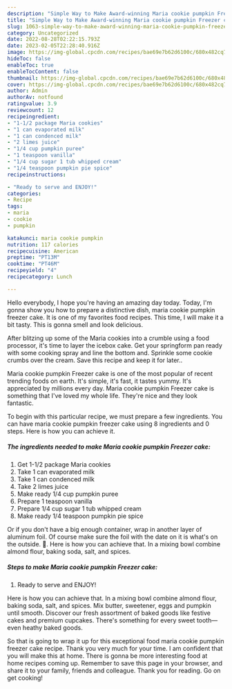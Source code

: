 ```yaml
---
description: "Simple Way to Make Award-winning Maria cookie pumpkin Freezer cake"
title: "Simple Way to Make Award-winning Maria cookie pumpkin Freezer cake"
slug: 1063-simple-way-to-make-award-winning-maria-cookie-pumpkin-freezer-cake
category: Uncategorized
date: 2022-08-28T02:22:15.793Z
date: 2023-02-05T22:28:40.916Z
image: https://img-global.cpcdn.com/recipes/bae69e7b62d6100c/680x482cq70/maria-cookie-pumpkin-freezer-cake-recipe-main-photo.jpg
hideToc: false
enableToc: true
enableTocContent: false
thumbnail: https://img-global.cpcdn.com/recipes/bae69e7b62d6100c/680x482cq70/maria-cookie-pumpkin-freezer-cake-recipe-main-photo.jpg
cover: https://img-global.cpcdn.com/recipes/bae69e7b62d6100c/680x482cq70/maria-cookie-pumpkin-freezer-cake-recipe-main-photo.jpg
author: Admin
authorAv: notfound
ratingvalue: 3.9
reviewcount: 12
recipeingredient:
- "1-1/2 package Maria cookies"
- "1 can evaporated milk"
- "1 can condenced milk"
- "2 limes juice"
- "1/4 cup pumpkin puree"
- "1 teaspoon vanilla"
- "1/4 cup sugar 1 tub whipped cream"
- "1/4 teaspoon pumpkin pie spice"
recipeinstructions:

- "Ready to serve and ENJOY!"
categories:
- Recipe
tags:
- maria
- cookie
- pumpkin

katakunci: maria cookie pumpkin 
nutrition: 117 calories
recipecuisine: American
preptime: "PT13M"
cooktime: "PT46M"
recipeyield: "4"
recipecategory: Lunch

---
```



Hello everybody, I hope you're having an amazing day today. Today, I'm gonna show you how to prepare a distinctive dish, maria cookie pumpkin freezer cake. It is one of my favorites food recipes. This time, I will make it a bit tasty. This is gonna smell and look delicious.

After blitzing up some of the Maria cookies into a crumble using a food processor, it&#39;s time to layer the icebox cake. Get your springform pan ready with some cooking spray and line the bottom and. Sprinkle some cookie crumbs over the cream. Save this recipe and keep it for later..

Maria cookie pumpkin Freezer cake is one of the most popular of recent trending foods on earth. It's simple, it's fast, it tastes yummy. It's appreciated by millions every day. Maria cookie pumpkin Freezer cake is something that I've loved my whole life. They're nice and they look fantastic.


To begin with this particular recipe, we must prepare a few ingredients. You can have maria cookie pumpkin freezer cake using 8 ingredients and 0 steps. Here is how you can achieve it.

<!--inarticleads1-->

##### The ingredients needed to make Maria cookie pumpkin Freezer cake:

1. Get 1-1/2 package Maria cookies
1. Take 1 can evaporated milk
1. Take 1 can condenced milk
1. Take 2 limes juice
1. Make ready 1/4 cup pumpkin puree
1. Prepare 1 teaspoon vanilla
1. Prepare 1/4 cup sugar 1 tub whipped cream
1. Make ready 1/4 teaspoon pumpkin pie spice


Or if you don&#39;t have a big enough container, wrap in another layer of aluminum foil. Of course make sure the foil with the date on it is what&#39;s on the outside. 🙂. Here is how you can achieve that. In a mixing bowl combine almond flour, baking soda, salt, and spices. 

<!--inarticleads2-->

##### Steps to make Maria cookie pumpkin Freezer cake:


1. Ready to serve and ENJOY!

Here is how you can achieve that. In a mixing bowl combine almond flour, baking soda, salt, and spices. Mix butter, sweetener, eggs and pumpkin until smooth. Discover our fresh assortment of baked goods like festive cakes and premium cupcakes. There&#39;s something for every sweet tooth—even heathy baked goods. 

So that is going to wrap it up for this exceptional food maria cookie pumpkin freezer cake recipe. Thank you very much for your time. I am confident that you will make this at home. There is gonna be more interesting food at home recipes coming up. Remember to save this page in your browser, and share it to your family, friends and colleague. Thank you for reading. Go on get cooking!
